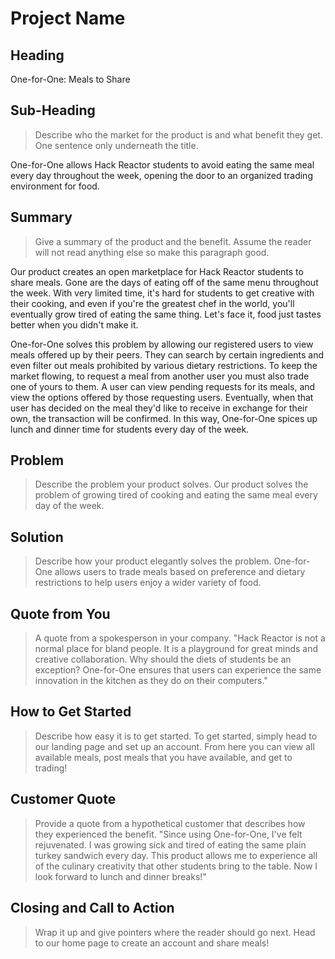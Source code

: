 # Project Name #

<!-- 
> This material was originally posted [here](http://www.quora.com/What-is-Amazons-approach-to-product-development-and-product-management). It is reproduced here for posterities sake.

There is an approach called "working backwards" that is widely used at Amazon. They work backwards from the customer, rather than starting with an idea for a product and trying to bolt customers onto it. While working backwards can be applied to any specific product decision, using this approach is especially important when developing new products or features.

For new initiatives a product manager typically starts by writing an internal press release announcing the finished product. The target audience for the press release is the new/updated product's customers, which can be retail customers or internal users of a tool or technology. Internal press releases are centered around the customer problem, how current solutions (internal or external) fail, and how the new product will blow away existing solutions.

If the benefits listed don't sound very interesting or exciting to customers, then perhaps they're not (and shouldn't be built). Instead, the product manager should keep iterating on the press release until they've come up with benefits that actually sound like benefits. Iterating on a press release is a lot less expensive than iterating on the product itself (and quicker!).

If the press release is more than a page and a half, it is probably too long. Keep it simple. 3-4 sentences for most paragraphs. Cut out the fat. Don't make it into a spec. You can accompany the press release with a FAQ that answers all of the other business or execution questions so the press release can stay focused on what the customer gets. My rule of thumb is that if the press release is hard to write, then the product is probably going to suck. Keep working at it until the outline for each paragraph flows. 

Oh, and I also like to write press-releases in what I call "Oprah-speak" for mainstream consumer products. Imagine you're sitting on Oprah's couch and have just explained the product to her, and then you listen as she explains it to her audience. That's "Oprah-speak", not "Geek-speak".

Once the project moves into development, the press release can be used as a touchstone; a guiding light. The product team can ask themselves, "Are we building what is in the press release?" If they find they're spending time building things that aren't in the press release (overbuilding), they need to ask themselves why. This keeps product development focused on achieving the customer benefits and not building extraneous stuff that takes longer to build, takes resources to maintain, and doesn't provide real customer benefit (at least not enough to warrant inclusion in the press release).
 -->
 
## Heading ##
  One-for-One: Meals to Share 

## Sub-Heading ##
  > Describe who the market for the product is and what benefit they get. One sentence only underneath the title.

  One-for-One allows Hack Reactor students to avoid eating the same meal every day throughout the week, opening the door to an organized trading environment for food. 

## Summary ##
  > Give a summary of the product and the benefit. Assume the reader will not read anything else so make this paragraph good.

  Our product creates an open marketplace for Hack Reactor students to share meals. Gone are the days of eating off of the same menu throughout the week. With very limited time, it's hard for students to get creative with their cooking, and even if you're the greatest chef in the world, you'll eventually grow tired of eating the same thing. Let's face it, food just tastes better when you didn't make it. 

  One-for-One solves this problem by allowing our registered users to view meals offered up by their peers. They can search by certain ingredients and even filter out meals prohibited by various dietary restrictions. To keep the market flowing, to request a meal from another user you must also trade one of yours to them. A user can view pending requests for its meals, and view the options offered by those requesting users. Eventually, when that user has decided on the meal they'd like to receive in exchange for their own, the transaction will be confirmed. In this way, One-for-One spices up lunch and dinner time for students every day of the week. 

## Problem ##
  > Describe the problem your product solves.
  Our product solves the problem of growing tired of cooking and eating the same meal every day of the week. 

## Solution ##
  > Describe how your product elegantly solves the problem.
  One-for-One allows users to trade meals based on preference and dietary restrictions to help users enjoy a wider variety of food. 

## Quote from You ##
  > A quote from a spokesperson in your company.
  "Hack Reactor is not a normal place for bland people. It is a playground for great minds and creative collaboration. Why should the diets of students be an exception? One-for-One ensures that users can experience the same innovation in the kitchen as they do on their computers."

## How to Get Started ##
  > Describe how easy it is to get started.
  To get started, simply head to our landing page and set up an account. From here you can view all available meals, post meals that you have available, and get to trading!

## Customer Quote ##
  > Provide a quote from a hypothetical customer that describes how they experienced the benefit.
  "Since using One-for-One, I've felt rejuvenated. I was growing sick and tired of eating the same plain turkey sandwich every day. This product allows me to experience all of the culinary creativity that other students bring to the table. Now I look forward to lunch and dinner breaks!"

## Closing and Call to Action ##
  > Wrap it up and give pointers where the reader should go next.
  Head to our home page to create an account and share meals!
